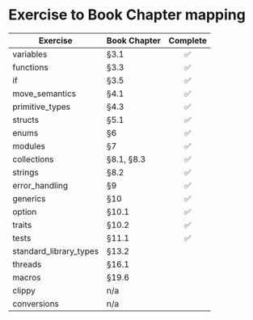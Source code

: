 # Exercise to Book Chapter mapping

| Exercise               | Book Chapter | Complete |
| ---------------------- | ------------ | :------: |
| variables              | §3.1         |    ✅    |
| functions              | §3.3         |    ✅    |
| if                     | §3.5         |    ✅    |
| move_semantics         | §4.1         |    ✅    |
| primitive_types        | §4.3         |    ✅    |
| structs                | §5.1         |    ✅    |
| enums                  | §6           |    ✅    |
| modules                | §7           |    ✅    |
| collections            | §8.1, §8.3   |    ✅    |
| strings                | §8.2         |    ✅    |
| error_handling         | §9           |    ✅    |
| generics               | §10          |    ✅    |
| option                 | §10.1        |    ✅    |
| traits                 | §10.2        |    ✅    |
| tests                  | §11.1        |    ✅    |
| standard_library_types | §13.2        |          |
| threads                | §16.1        |          |
| macros                 | §19.6        |          |
| clippy                 | n/a          |          |
| conversions            | n/a          |          |

